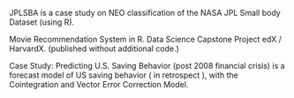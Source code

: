 JPLSBA is a case study on NEO classification of the NASA JPL Small body Dataset (using R).


Movie Recommendation System in R. Data Science Capstone Project edX / HarvardX. 
(published without additional code.)


Case Study: Predicting U.S. Saving Behavior (post 2008 financial crisis) is a forecast model of US saving behavior ( in retrospect ), with
the Cointegration and Vector Error Correction Model.
